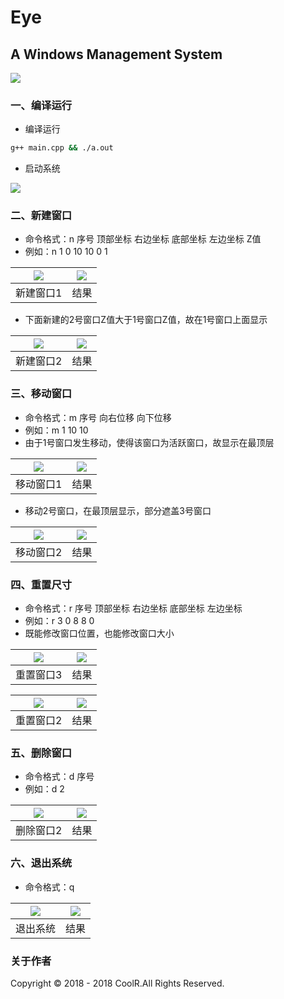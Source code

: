 # Eye

## A Windows Management System



![](./img/Eye.png)



### 一、编译运行

- 编译运行

```bash
g++ main.cpp && ./a.out
```



- 启动系统

![](./img/Init.png)



### 二、新建窗口

- 命令格式：n 序号 顶部坐标 右边坐标 底部坐标 左边坐标 Z值
- 例如：n 1 0 10 10 0 1

| ![](./img/new1-1.png) |![](./img/new1-2.png) |
| :-------------------------------------------------------: | :-------------------------------------------------------: |
|                         新建窗口1                         |                           结果                            |



- 下面新建的2号窗口Z值大于1号窗口Z值，故在1号窗口上面显示

| ![](./img/new2-1.png) |![](./img/new2-2.png) |
| :-------------------------------------------------------: | :-------------------------------------------------------: |
|                         新建窗口2                         |                           结果                            |



### 三、移动窗口

- 命令格式：m 序号 向右位移 向下位移
- 例如：m 1 10 10
- 由于1号窗口发生移动，使得该窗口为活跃窗口，故显示在最顶层

| ![](./img/move1-1.png) | ![](./img/move1-2.png) |
| :--------------------------------------------------------: | :--------------------------------------------------------: |
|                         移动窗口1                          |                            结果                            |



- 移动2号窗口，在最顶层显示，部分遮盖3号窗口

| ![](./img/move2-1.png) |![](./img/move2-2.png) |
| :--------------------------------------------------------: | :--------------------------------------------------------: |
|                         移动窗口2                          |                            结果                            |



### 四、重置尺寸

- 命令格式：r 序号 顶部坐标 右边坐标 底部坐标 左边坐标
- 例如：r 3 0 8 8 0
- 既能修改窗口位置，也能修改窗口大小

| ![](./img/resize1-1.png) | ![](./img/resize1-2.png) |
| :----------------------------------------------------------: | :----------------------------------------------------------: |
|                          重置窗口3                           |                             结果                             |



| ![](./img/resize2-1.png) | ![](./img/resize2-2.png) |
| :----------------------------------------------------------: | :----------------------------------------------------------: |
|                          重置窗口2                           |                             结果                             |



### 五、删除窗口

- 命令格式：d 序号
- 例如：d 2

| ![](./img/delete1-1.png) | ![](./img/delete1-2.png) |
| :----------------------------------------------------------: | :----------------------------------------------------------: |
|                          删除窗口2                           |                             结果                             |



### 六、退出系统

- 命令格式：q

| ![](./img/quit1-1.png) | ![](./img/quit1-2.png) |
| :--------------------------------------------------------: | :--------------------------------------------------------: |
|                          退出系统                          |                            结果                            |



### 关于作者
Copyright © 2018 - 2018 CoolR.All Rights Reserved.
